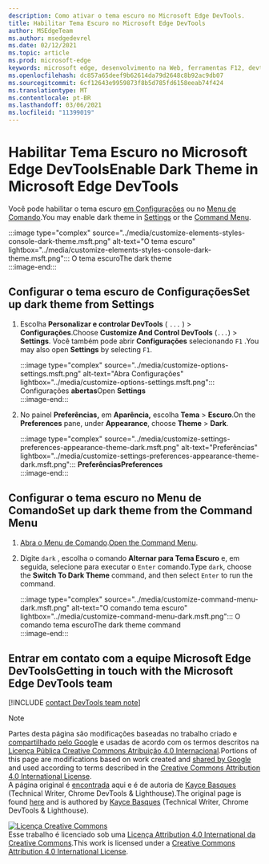 ```yaml
---
description: Como ativar o tema escuro no Microsoft Edge DevTools.
title: Habilitar Tema Escuro no Microsoft Edge DevTools
author: MSEdgeTeam
ms.author: msedgedevrel
ms.date: 02/12/2021
ms.topic: article
ms.prod: microsoft-edge
keywords: microsoft edge, desenvolvimento na Web, ferramentas F12, devtools
ms.openlocfilehash: dc857a65deef9b62614da79d2648c8b92ac9db07
ms.sourcegitcommit: 6cf12643e9959873f8b5d785fd6158eeab74f424
ms.translationtype: MT
ms.contentlocale: pt-BR
ms.lasthandoff: 03/06/2021
ms.locfileid: "11399019"
---
```

<!-- Copyright Kayce Basques 

   Licensed under the Apache License, Version 2.0 (the "License");
   you may not use this file except in compliance with the License.
   You may obtain a copy of the License at

       https://www.apache.org/licenses/LICENSE-2.0

   Unless required by applicable law or agreed to in writing, software
   distributed under the License is distributed on an "AS IS" BASIS,
   WITHOUT WARRANTIES OR CONDITIONS OF ANY KIND, either express or implied.
   See the License for the specific language governing permissions and
   limitations under the License.  -->

# <a name="enable-dark-theme-in-microsoft-edge-devtools"></a><span data-ttu-id="a70c0-104">Habilitar Tema Escuro no Microsoft Edge DevTools</span><span class="sxs-lookup"><span data-stu-id="a70c0-104">Enable Dark Theme in Microsoft Edge DevTools</span></span>  

<span data-ttu-id="a70c0-105">Você pode habilitar o tema escuro [em Configurações](#set-up-dark-theme-from-settings) ou no [Menu de Comando](#set-up-dark-theme-from-the-command-menu).</span><span class="sxs-lookup"><span data-stu-id="a70c0-105">You may enable dark theme in [Settings](#set-up-dark-theme-from-settings) or the [Command Menu](#set-up-dark-theme-from-the-command-menu).</span></span>  

:::image type="complex" source="../media/customize-elements-styles-console-dark-theme.msft.png" alt-text="O tema escuro" lightbox="../media/customize-elements-styles-console-dark-theme.msft.png":::
   <span data-ttu-id="a70c0-107">O tema escuro</span><span class="sxs-lookup"><span data-stu-id="a70c0-107">The dark theme</span></span>  
:::image-end:::  

## <a name="set-up-dark-theme-from-settings"></a><span data-ttu-id="a70c0-108">Configurar o tema escuro de Configurações</span><span class="sxs-lookup"><span data-stu-id="a70c0-108">Set up dark theme from Settings</span></span>  

1.  <span data-ttu-id="a70c0-109">Escolha **Personalizar e controlar DevTools** \( `...` \) > **Configurações**.</span><span class="sxs-lookup"><span data-stu-id="a70c0-109">Choose **Customize And Control DevTools** \(`...`\) > **Settings**.</span></span>  <span data-ttu-id="a70c0-110">Você também pode abrir **Configurações** selecionando `F1` .</span><span class="sxs-lookup"><span data-stu-id="a70c0-110">You may also open **Settings** by selecting `F1`.</span></span>  
    
    :::image type="complex" source="../media/customize-options-settings.msft.png" alt-text="Abra Configurações" lightbox="../media/customize-options-settings.msft.png":::
       <span data-ttu-id="a70c0-112">Configurações **abertas**</span><span class="sxs-lookup"><span data-stu-id="a70c0-112">Open **Settings**</span></span>  
    :::image-end:::  

1.  <span data-ttu-id="a70c0-113">No painel **Preferências,** em **Aparência,** escolha **Tema**  >  **Escuro**.</span><span class="sxs-lookup"><span data-stu-id="a70c0-113">On the **Preferences** pane,  under **Appearance**, choose **Theme** > **Dark**.</span></span>  
    
    :::image type="complex" source="../media/customize-settings-preferences-appearance-theme-dark.msft.png" alt-text="Preferências" lightbox="../media/customize-settings-preferences-appearance-theme-dark.msft.png":::
       **<span data-ttu-id="a70c0-115">Preferências</span><span class="sxs-lookup"><span data-stu-id="a70c0-115">Preferences</span></span>**  
    :::image-end:::  

## <a name="set-up-dark-theme-from-the-command-menu"></a><span data-ttu-id="a70c0-116">Configurar o tema escuro no Menu de Comando</span><span class="sxs-lookup"><span data-stu-id="a70c0-116">Set up dark theme from the Command Menu</span></span>  

1.  <span data-ttu-id="a70c0-117">[Abra o Menu de Comando][DevtoolsCommandMenu].</span><span class="sxs-lookup"><span data-stu-id="a70c0-117">[Open the Command Menu][DevtoolsCommandMenu].</span></span>  
1.  <span data-ttu-id="a70c0-118">Digite `dark` , escolha o comando **Alternar para Tema Escuro** e, em seguida, selecione para executar o `Enter` comando.</span><span class="sxs-lookup"><span data-stu-id="a70c0-118">Type `dark`, choose the **Switch To Dark Theme** command, and then select `Enter` to run the command.</span></span>  
    
    :::image type="complex" source="../media/customize-command-menu-dark.msft.png" alt-text="O comando tema escuro" lightbox="../media/customize-command-menu-dark.msft.png":::
       <span data-ttu-id="a70c0-120">O comando tema escuro</span><span class="sxs-lookup"><span data-stu-id="a70c0-120">The dark theme command</span></span>  
    :::image-end:::  
    
## <a name="getting-in-touch-with-the-microsoft-edge-devtools-team"></a><span data-ttu-id="a70c0-121">Entrar em contato com a equipe Microsoft Edge DevTools</span><span class="sxs-lookup"><span data-stu-id="a70c0-121">Getting in touch with the Microsoft Edge DevTools team</span></span>  

[!INCLUDE [contact DevTools team note](../includes/contact-devtools-team-note.md)]  

<!-- links -->  

[DevtoolsCommandMenu]: ../command-menu/index.md "Menu de comando | Microsoft Docs"  

> [!NOTE]
> <span data-ttu-id="a70c0-123">Partes desta página são modificações baseadas no trabalho criado e [compartilhado pelo Google][GoogleSitePolicies] e usadas de acordo com os termos descritos na [Licença Pública Creative Commons Atribuição 4.0 Internacional][CCA4IL].</span><span class="sxs-lookup"><span data-stu-id="a70c0-123">Portions of this page are modifications based on work created and [shared by Google][GoogleSitePolicies] and used according to terms described in the [Creative Commons Attribution 4.0 International License][CCA4IL].</span></span>  
> <span data-ttu-id="a70c0-124">A página original é [encontrada](https://developers.google.com/web/tools/chrome-devtools/customize/dark-theme) aqui e é de autoria de [Kayce Basques][KayceBasques] \(Technical Writer, Chrome DevTools \& Lighthouse\).</span><span class="sxs-lookup"><span data-stu-id="a70c0-124">The original page is found [here](https://developers.google.com/web/tools/chrome-devtools/customize/dark-theme) and is authored by [Kayce Basques][KayceBasques] \(Technical Writer, Chrome DevTools \& Lighthouse\).</span></span>  

[![Licença Creative Commons][CCby4Image]][CCA4IL]  
<span data-ttu-id="a70c0-126">Esse trabalho é licenciado sob uma [Licença Attribution 4.0 International da Creative Commons][CCA4IL].</span><span class="sxs-lookup"><span data-stu-id="a70c0-126">This work is licensed under a [Creative Commons Attribution 4.0 International License][CCA4IL].</span></span>  

[CCA4IL]: https://creativecommons.org/licenses/by/4.0  
[CCby4Image]: https://i.creativecommons.org/l/by/4.0/88x31.png  
[GoogleSitePolicies]: https://developers.google.com/terms/site-policies  
[KayceBasques]: https://developers.google.com/web/resources/contributors/kaycebasques  
